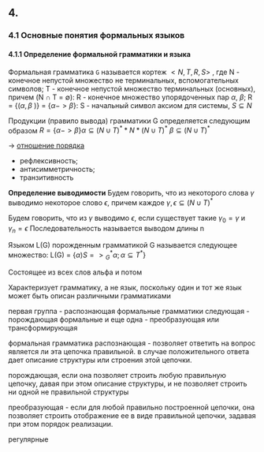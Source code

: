 ## 4. 


### 4.1 Основные понятия формальных языков

#### 4.1.1 Определение формальной грамматики и языка

Формальная грамматика `G` называется кортеж $< N, T, R, S>$ , 
где N - конечное непустой множество не терминальных, вспомогательных символов;
T - конечное непустой множество терминальных (основных), причем (N $\cap$ T = $\emptyset$):
R - конечное множество упорядоченных пар $\alpha$, $\beta$; R = {($\alpha, \beta$ )} = {$\alpha -> \beta$}:
S - начальный символ аксиом для системы, $S \subseteq N$

Продукции (правило вывода) грамматики G  определяется следующим образом 
$R = \{\alpha -> \beta\}\alpha \subseteq (N \cup T)^* * N * (N \cup T)^*$
$\beta \subseteq (N \cup T)^*$

-> [отношение порядка]()
 - рефлексивность;
 - антисимметричность;
 - транзитивность

**Определение выводимости**
Будем говорить, что из некоторого слова $\gamma$ выводимо некоторое слово $\epsilon$, причем каждое $\gamma, \epsilon \subseteq (N \cup T)^*$


Будем говорить, что из $\gamma$ выводимо $\epsilon$, если существует такие $\gamma_0 = \gamma$ и $\gamma_n = \epsilon$
Последовательность называется выводом длины n

Языком L(G) порожденным грамматикой G называется следующее множество:
L(G) = $\{\alpha)S=>{_G}{^*}\alpha; \alpha \subseteq T^*\}$

Состоящее из всех слов альфа и потом 

Характеризует грамматику, а не язык, поскольку один и тот же язык может быть описан различными грамматиками

первая группа - распознающая формальные грамматики
следующая - порождающая формальные
и еще одна - преобразующая или трансформирующая


формальная грамматика распознающая - позволяет ответить на вопрос является ли эта цепочка правильной. в случае положительного ответа дает описание структуры или строения этой цепочки.

порождающая, если она позволяет строить любую правильную цепочку, давая при этом описание структуры, и не позволяет строить ни одной не правильной структуры

преобразующая - если для любой правильно построенной цепочки, она позволяет строить отображение ее в виде правильной цепочки, задавая при этом порядок реализации.

регулярные 



